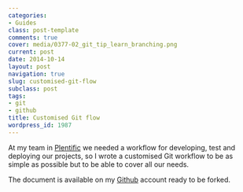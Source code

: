 ```yaml
---
categories:
- Guides
class: post-template
comments: true
cover: media/0377-02_git_tip_learn_branching.png
current: post
date: 2014-10-14
layout: post
navigation: true
slug: customised-git-flow
subclass: post
tags:
- git
- github
title: Customised Git flow
wordpress_id: 1987
---
```


At my team in [Plentific](https://plentific.com) we needed a workflow for developing, test and deploying our projects, so I wrote a customised Git workflow to be as simple as possible but to be able to cover all our needs.

<!-- more -->

The document is available on my [Github](https://github.com/expobrain/git-flow) account ready to be forked.